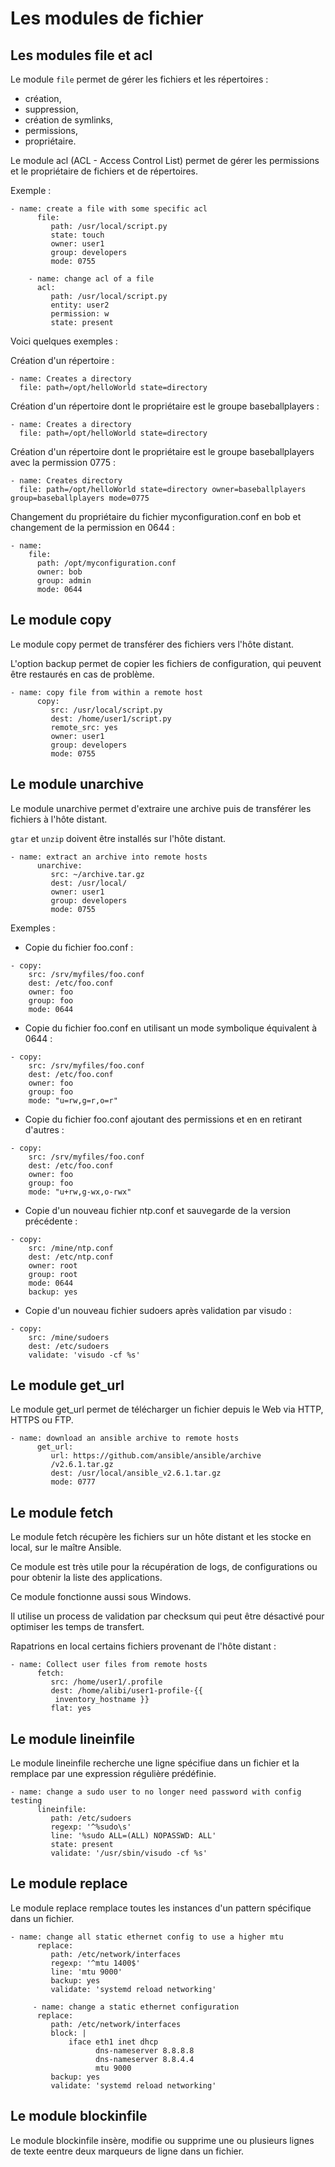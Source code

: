 # Les modules de fichier

## Les modules file et acl

Le module `file` permet de gérer les fichiers et les répertoires :
- création,
- suppression,
- création de symlinks,
- permissions,
- propriétaire.

Le module acl (ACL - Access Control List) permet de gérer les permissions et le propriétaire de fichiers et de répertoires.

Exemple :

```
- name: create a file with some specific acl
      file:
         path: /usr/local/script.py
         state: touch
         owner: user1
         group: developers
         mode: 0755
     
    - name: change acl of a file
      acl:
         path: /usr/local/script.py
         entity: user2
         permission: w
         state: present
```

Voici quelques exemples :

Création d'un répertoire :

```
- name: Creates a directory
  file: path=/opt/helloWorld state=directory
```

Création d'un répertoire dont le propriétaire est le groupe baseballplayers :

```
- name: Creates a directory
  file: path=/opt/helloWorld state=directory
```

Création d'un répertoire dont le propriétaire est le groupe baseballplayers avec la permission 0775 :

```
- name: Creates directory
  file: path=/opt/helloWorld state=directory owner=baseballplayers group=baseballplayers mode=0775
```

Changement du propriétaire du fichier myconfiguration.conf en bob et changement de la permission en 0644 :

```
- name:
    file:
      path: /opt/myconfiguration.conf
      owner: bob
      group: admin
      mode: 0644
```

## Le module copy

Le module copy permet de transférer des fichiers vers l'hôte distant.

L'option backup permet de copier les fichiers de configuration, qui peuvent être restaurés en cas de problème.

```
- name: copy file from within a remote host
      copy:
         src: /usr/local/script.py
         dest: /home/user1/script.py
         remote_src: yes
         owner: user1
         group: developers
         mode: 0755
```

## Le module unarchive

Le module unarchive permet d'extraire une archive puis de transférer les fichiers à l'hôte distant.

`gtar` et `unzip` doivent être installés sur l'hôte distant.

```
- name: extract an archive into remote hosts
      unarchive:
         src: ~/archive.tar.gz
         dest: /usr/local/
         owner: user1
         group: developers
         mode: 0755
```

Exemples :
- Copie du fichier foo.conf :

```
- copy:
    src: /srv/myfiles/foo.conf
    dest: /etc/foo.conf
    owner: foo
    group: foo
    mode: 0644
```

- Copie du fichier foo.conf en utilisant un mode symbolique équivalent à 0644 :

```
- copy:
    src: /srv/myfiles/foo.conf
    dest: /etc/foo.conf
    owner: foo
    group: foo
    mode: "u=rw,g=r,o=r"
```

- Copie du fichier foo.conf ajoutant des permissions et en en retirant d'autres :

```
- copy:
    src: /srv/myfiles/foo.conf
    dest: /etc/foo.conf
    owner: foo
    group: foo
    mode: "u+rw,g-wx,o-rwx"
```

- Copie d'un nouveau fichier ntp.conf et sauvegarde de la version précédente :

```
- copy:
    src: /mine/ntp.conf
    dest: /etc/ntp.conf
    owner: root
    group: root
    mode: 0644
    backup: yes
```

- Copie d'un nouveau fichier sudoers après validation par visudo :

```
- copy:
    src: /mine/sudoers
    dest: /etc/sudoers
    validate: 'visudo -cf %s'
```

## Le module get_url

Le module get_url permet de télécharger un fichier depuis le Web via HTTP, HTTPS ou FTP.

```
- name: download an ansible archive to remote hosts
      get_url:
         url: https://github.com/ansible/ansible/archive
         /v2.6.1.tar.gz
         dest: /usr/local/ansible_v2.6.1.tar.gz
         mode: 0777
```

## Le module fetch

Le module fetch récupère les fichiers sur un hôte distant et les stocke en local, sur le maître Ansible.

Ce module est très utile pour la récupération de logs, de configurations ou pour obtenir la liste des applications.

Ce module fonctionne aussi sous Windows.

Il utilise un process de validation par checksum qui peut être désactivé pour optimiser les temps de transfert.

Rapatrions en local certains fichiers provenant de l'hôte distant :

```
- name: Collect user files from remote hosts
      fetch:
         src: /home/user1/.profile
         dest: /home/alibi/user1-profile-{{ 
          inventory_hostname }}
         flat: yes
```

## Le module lineinfile

Le module lineinfile recherche une ligne spécifiue dans un fichier et la remplace par une expression régulière prédéfinie.

```
- name: change a sudo user to no longer need password with config testing
      lineinfile:
         path: /etc/sudoers
         regexp: '^%sudo\s'
         line: '%sudo ALL=(ALL) NOPASSWD: ALL'
         state: present
         validate: '/usr/sbin/visudo -cf %s'
```

## Le module replace

Le module replace remplace toutes les instances d'un pattern spécifique dans un fichier.

```
- name: change all static ethernet config to use a higher mtu
      replace:
         path: /etc/network/interfaces
         regexp: '^mtu 1400$'
         line: 'mtu 9000'
         backup: yes
         validate: 'systemd reload networking'
 
     - name: change a static ethernet configuration
      replace:
         path: /etc/network/interfaces
         block: |
             iface eth1 inet dhcp
                   dns-nameserver 8.8.8.8
                   dns-nameserver 8.8.4.4
                   mtu 9000
         backup: yes
         validate: 'systemd reload networking'
```

## Le module blockinfile

Le module blockinfile insère, modifie ou supprime une ou plusieurs lignes de texte eentre deux marqueurs de ligne dans un fichier.
